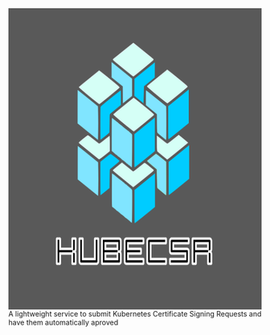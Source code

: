 <img src="https://github.com/tonedefdev/kubecsr/blob/dev/img/kubecsr_logo.png" align="center" width="600" height="600">
A lightweight service to submit Kubernetes Certificate Signing Requests and have them automatically aproved
